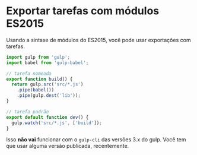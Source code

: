 # Exportar tarefas com módulos ES2015

Usando a sintaxe de módulos do ES2015, você pode usar exportações com tarefas.

```js
import gulp from 'gulp';
import babel from 'gulp-babel';

// tarefa nomeada
export function build() {
  return gulp.src('src/*.js')
    .pipe(babel())
    .pipe(gulp.dest('lib'));
}

// tarefa padrão
export default function dev() {
  gulp.watch('src/*.js', ['build']);
}
```

Isso **não vai** funcionar com o `gulp-cli` das versões 3.x do gulp. Você tem que usar alguma versão publicada, recentemente.
